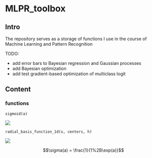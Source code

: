 # MLPR_toolbox
## Intro
The repository serves as a storage of functions I use in the course of Machine Learning and Pattern Recognition

TODO:
- add error bars to Bayesian regression and Gaussian processes
- add Bayesian optimization
- add test gradient-based optimization of multiclass logit

## Content
### functions
`sigmoid(a)`

<img src="https://render.githubusercontent.com/render/math?math=\sigma(a) = \frac{1}{1%2B\exp(a)}">

`radial_basis_function_1d(x, centers, h)`

<img src="https://render.githubusercontent.com/render/math?math=\RBF(x, c, h) = \exp\left(-\frac{1}{2}\frac{(x-c)^2}{h^2}\right)">

```math
\sigma(a) = \frac{1}{1%2B\exp(a)}
```
